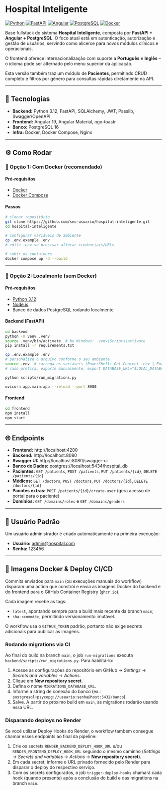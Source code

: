 # Hospital Inteligente

[![Python](https://img.shields.io/badge/Python-3.12-3776AB?logo=python)](https://www.python.org/)
[![FastAPI](https://img.shields.io/badge/FastAPI-0.115-009688?logo=fastapi)](https://fastapi.tiangolo.com/)
[![Angular](https://img.shields.io/badge/Angular-19-DD0031?logo=angular)](https://angular.dev/)
[![PostgreSQL](https://img.shields.io/badge/PostgreSQL-16-336791?logo=postgresql)](https://www.postgresql.org/)
[![Docker](https://img.shields.io/badge/Docker-Compose-2496ED?logo=docker)](https://www.docker.com/)

Base fullstack do sistema **Hospital Inteligente**, composta por **FastAPI + Angular + PostgreSQL**.
O foco atual está em autenticação, autorização e gestão de usuários, servindo como alicerce para
novos módulos clínicos e operacionais.

O frontend oferece internacionalização com suporte a **Português** e **Inglês** – o idioma pode ser
alternado pelo menu superior da aplicação.

Esta versão também traz um módulo de **Pacientes**, permitindo CRUD completo e filtros por gênero
para consultas rápidas diretamente na API.

---

## 🚀 Tecnologias
- **Backend:** Python 3.12, FastAPI, SQLAlchemy, JWT, Passlib, Swagger/OpenAPI  
- **Frontend:** Angular 19, Angular Material, ngx-toastr  
- **Banco:** PostgreSQL 16  
- **Infra:** Docker, Docker Compose, Nginx  

---

## ⚙️ Como Rodar

### 🔹 Opção 1: Com Docker (recomendado)

#### Pré-requisitos
- [Docker](https://docs.docker.com/get-docker/)  
- [Docker Compose](https://docs.docker.com/compose/)  

#### Passos
```bash
# clonar repositório
git clone https://github.com/seu-usuario/hospital-inteligente.git
cd hospital-inteligente

# configurar variáveis de ambiente
cp .env.example .env
# edite .env se precisar alterar credenciais/URLs

# subir os containers
docker compose up -d --build
```

---

### 🔹 Opção 2: Localmente (sem Docker)

#### Pré-requisitos
- [Python 3.12](https://www.python.org/downloads/)  
- [Node.js](https://nodejs.org/)  
- Banco de dados PostgreSQL rodando localmente

#### Backend (FastAPI)
```bash
cd backend
python -m venv .venv
source .venv/bin/activate  # No Windows: .venv\Scripts\activate
pip install -r requirements.txt

cp .env.example .env
# personalize o arquivo conforme o seu ambiente
source .env  # carrega as variáveis (PowerShell: Get-Content .env | ForEach-Object { if($_ -and $_ -notmatch '^#') { $name,$value = $_ -split '=',2; Set-Item env:$name $value } })
# caso prefira, exporte manualmente: export DATABASE_URL="$LOCAL_DATABASE_URL"

python scripts/run_migrations.py

uvicorn app.main:app --reload --port 8080
```

#### Frontend
```bash
cd frontend
npm install
npm start
```

---

## 🌐 Endpoints

- **Frontend:** http://localhost:4200  
- **Backend:** http://localhost:8080  
- **Swagger UI:** http://localhost:8080/swagger-ui  
- **Banco de Dados:** postgres://localhost:5434/hospital_db  
- **Pacientes:** `GET /patients`, `POST /patients`, `PUT /patients/{id}`, `DELETE /patients/{id}`  
- **Médicos:** `GET /doctors`, `POST /doctors`, `PUT /doctors/{id}`, `DELETE /doctors/{id}`  
- **Pacotes extras:** `POST /patients/{id}/create-user` (gera acesso de portal para o paciente)
- **Domínios:** `GET /domains/roles` e `GET /domains/genders`

---

## 👤 Usuário Padrão

Um usuário administrador é criado automaticamente na primeira execução:

- **Usuário:** admin@hospital.com  
- **Senha:** 123456

---

## 🐳 Imagens Docker & Deploy CI/CD

Commits enviados para `main` (ou execuções manuais do workflow) disparam uma action que constrói e envia as imagens Docker do backend e do frontend para o GitHub Container Registry (`ghcr.io`).

Cada imagem recebe as tags:
- `latest`, apontando sempre para a build mais recente da branch `main`;
- `sha-<commit>`, permitindo versionamento imutável.

O workflow usa o `GITHUB_TOKEN` padrão, portanto não exige secrets adicionais para publicar as imagens.

### Rodando migrations via CI

Ao final do build na branch `main`, o job `run-migrations` executa `backend/scripts/run_migrations.py`. Para habilitá-lo:

1. Acesse as configurações do repositório em GitHub → *Settings* → *Secrets and variables* → *Actions*.
2. Clique em **New repository secret**.
3. Defina o nome `MIGRATIONS_DATABASE_URL`.
4. Informe a string de conexão do banco (ex.: `postgresql+psycopg://usuario:senha@host:5432/banco`).
5. Salve. A partir do próximo build em `main`, as migrations rodarão usando essa URL.

### Disparando deploys no Render

Se você utilizar Deploy Hooks do Render, o workflow também consegue chamar esses endpoints ao final da pipeline:

1. Crie os secrets `RENDER_BACKEND_DEPLOY_HOOK_URL` e/ou `RENDER_FRONTEND_DEPLOY_HOOK_URL` seguindo o mesmo caminho (*Settings → Secrets and variables → Actions* → **New repository secret**).
2. Em cada secret, informe o URL privado fornecido pelo Render para disparar o deploy do respectivo serviço.
3. Com os secrets configurados, o job `trigger-deploy-hooks` chamará cada hook (quando presente) após a conclusão do build e das migrations na branch `main`.
